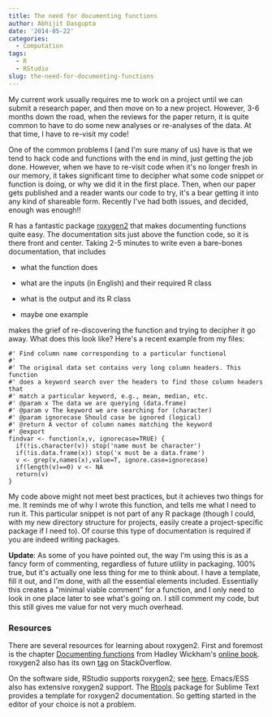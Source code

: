 ```yaml
---
title: The need for documenting functions
author: Abhijit Dasgupta
date: '2014-05-22'
categories:
  - Computation
tags:
  - R
  - RStudio
slug: the-need-for-documenting-functions
---
```


My current work usually requires me to work on a project until we can submit a research paper, and then move on to a new project. However, 3-6 months down the road, when the reviews for the paper return, it is quite common to have to do some new analyses or re-analyses of the data. At that time, I have to re-visit my code!

One of the common problems I (and I'm sure many of us) have is that we tend to hack code and functions with the end in mind, just getting the job done. However, when we have to re-visit code when it's no longer fresh in our memory, it takes significant time to decipher what some code snippet or function is doing, or why we did it in the first place. Then, when our paper gets published and a reader wants our code to try, it's a bear getting it into any kind of shareable form. Recently I've had both issues, and decided, enough was enough!!

R has a fantastic package [roxygen2](http://cran.r-project.org/web/packages/roxygen2/index.html) that makes documenting functions quite easy. The documentation sits just above the function code, so it is there front and center. Taking 2-5 minutes to write even a bare-bones documentation, that includes

  * what the function does

  * what are the inputs (in English) and their required R class

  * what is the output and its R class

  * maybe one example

makes the grief of re-discovering the function and trying to decipher it go away. What does this look like? Here's a recent example from my files:

````
#' Find column name corresponding to a particular functional
#'
#' The original data set contains very long column headers. This function
#' does a keyword search over the headers to find those column headers that
#' match a particular keyword, e.g., mean, median, etc.
#' @param x The data we are querying (data.frame)
#' @param v The keyword we are searching for (character)
#' @param ignorecase Should case be ignored (logical)
#' @return A vector of column names matching the keyword
#' @export
findvar <- function(x,v, ignorecase=TRUE) {
  if(!is.character(v)) stop('name must be character')
  if(!is.data.frame(x)) stop('x must be a data.frame')
  v <- grep(v,names(x),value=T, ignore.case=ignorecase)
  if(length(v)==0) v <- NA
  return(v)
}
````

My code above might not meet best practices, but it achieves two things for me. It reminds me of why I wrote this function, and tells me what I need to run it. This particular snippet is not part of any R package (though I could, with my new directory structure for projects, easily create a project-specific package if I need to). Of course this type of documentation is required if you are indeed writing packages.

**Update**: As some of you have pointed out, the way I'm using this is as a fancy form of commenting, regardless of future utility in packaging. 100% true, but it's actually one less thing for me to think about. I have a template, fill it out, and I'm done, with all the essential elements included. Essentially this creates a "minimal viable comment" for a function, and I only need to look in one place later to see what's going on. I still comment my code, but this still gives me value for not very much overhead.

### Resources

There are several resources for learning about roxygen2. First and foremost is the chapter [Documenting functions](http://adv-r.had.co.nz/Documenting-functions.html) from Hadley Wickham's [online book](http://adv-r.had.co.nz/). roxygen2 also has its own [tag](http://stackoverflow.com/questions/tagged/roxygen2) on StackOverflow.

On the software side, RStudio supports roxygen2; see [here](http://www.rstudio.com/ide/docs/packages/documentation). Emacs/ESS also has extensive roxygen2 support. The [Rtools](https://github.com/karthik/Rtools) package for Sublime Text provides a template for roxygen2 documentation. So getting started in the editor of your choice is not a problem.
